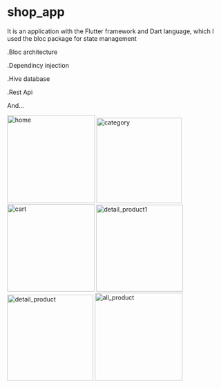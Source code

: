 # shop_app

It is an application with the Flutter framework and Dart language, which I used the bloc package for state management

.Bloc architecture

.Dependincy injection

.Hive database

.Rest Api

 And...

<img width="203" alt="home" src="https://github.com/MehdiKeshavarz/app-shop/assets/94130466/47bddfad-87f1-477c-aa0c-0c31d39b8aed">


<img width="197" alt="category" src="https://github.com/MehdiKeshavarz/app-shop/assets/94130466/9d80e5ec-006e-483b-884d-9d2a4f5cc2d1">

<img width="202" alt="cart" src="https://github.com/MehdiKeshavarz/app-shop/assets/94130466/c0c25ce7-3e68-4f4d-b67c-e075188d30a9">

<img width="201" alt="detail_product1" src="https://github.com/MehdiKeshavarz/app-shop/assets/94130466/ea648a4a-f9cd-455b-9ad9-d810c3154d23">


<img width="199" alt="detail_product" src="https://github.com/MehdiKeshavarz/app-shop/assets/94130466/638488d3-1e78-40a1-a371-9d3b2795ec1b">

<img width="203" alt="all_product" src="https://github.com/MehdiKeshavarz/app-shop/assets/94130466/9c9fa39f-f37a-4f2c-9f43-7fccb6f496b5">

